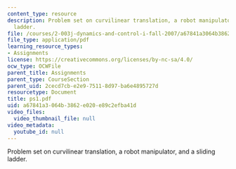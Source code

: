 ```yaml
---
content_type: resource
description: Problem set on curvilinear translation, a robot manipulator, and a sliding
  ladder.
file: /courses/2-003j-dynamics-and-control-i-fall-2007/a67841a3064b3862e020e89c2efba41d_ps1.pdf
file_type: application/pdf
learning_resource_types:
- Assignments
license: https://creativecommons.org/licenses/by-nc-sa/4.0/
ocw_type: OCWFile
parent_title: Assignments
parent_type: CourseSection
parent_uid: 2cecd7cb-e2e9-7511-8d97-ba6e4895727d
resourcetype: Document
title: ps1.pdf
uid: a67841a3-064b-3862-e020-e89c2efba41d
video_files:
  video_thumbnail_file: null
video_metadata:
  youtube_id: null
---
```

Problem set on curvilinear translation, a robot manipulator, and a sliding ladder.